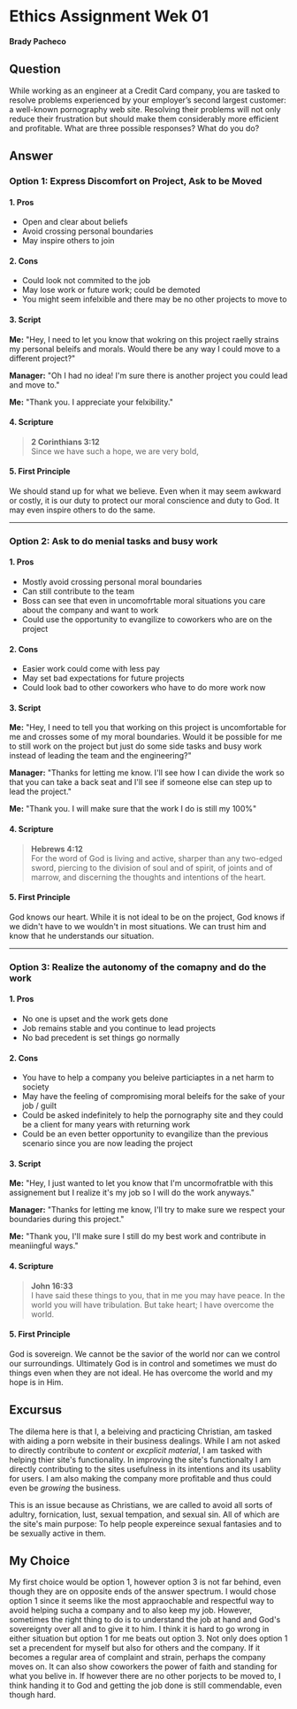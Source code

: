 # Ethics Assignment Wek 01
#### Brady Pacheco

## Question

While working as an engineer at a Credit Card company, you are tasked to resolve problems experienced by your employer’s second largest customer: a well-known pornography web site. Resolving their problems will not only reduce their frustration but should make them considerably more efficient and profitable. What are three possible responses? What do you do?

## Answer

### Option 1: Express Discomfort on Project, Ask to be Moved
#### 1. Pros

* Open and clear about beliefs
* Avoid crossing personal boundaries
* May inspire others to join

#### 2. Cons

* Could look not commited to the job
* May lose work or future work; could be demoted
* You might seem infelxible and there may be no other projects to move to

#### 3. Script

**Me:** "Hey, I need to let you know that wokring on this project raelly strains my personal beleifs and morals. Would there be any way I could move to a different project?"

**Manager:** "Oh I had no idea! I'm sure there is another project you could lead and move to."

**Me:** "Thank you. I appreciate your felxibility."
#### 4. Scripture


> **2 Corinthians 3:12** <br> Since we have such a hope, we are very bold, 


#### 5. First Principle
We should stand up for what we believe. Even when it may seem awkward or costly, it is our duty to protect our moral conscience and duty to God. It may even inspire others to do the same.

***

### Option 2: Ask to do menial tasks and busy work
#### 1. Pros

* Mostly avoid crossing personal moral boundaries
* Can still contribute to the team
* Boss can see that even in uncomofrtable moral situations you care about the company and want to work
* Could use the opportunity to evangilize to coworkers who are on the project

#### 2. Cons

* Easier work could come with less pay
* May set bad expectations for future projects
* Could look bad to other coworkers who have to do more work now

#### 3. Script

**Me:** "Hey, I need to tell you that working on this project is uncomfortable for me and crosses some of my moral boundaries. Would it be possible for me to still work on the project but just do some side tasks and busy work instead of leading the team and the engineering?"

**Manager:** "Thanks for letting me know. I'll see how I can divide the work so that you can take a back seat and I'll see if someone else can step up to lead the project."

**Me:** "Thank you. I will make sure that the work I do is still my 100%"

#### 4. Scripture


> **Hebrews 4:12**
<br> For the word of God is living and active, sharper than any two-edged sword, piercing to the division of soul and of spirit, of joints and of marrow, and discerning the thoughts and intentions of the heart.


#### 5. First Principle
God knows our heart. While it is not ideal to be on the project, God knows if we didn't have to we wouldn't in most situations. We can trust him and know that he understands our situation.

***

### Option 3: Realize the autonomy of the comapny and do the work
#### 1. Pros

* No one is upset and the work gets done
* Job remains stable and you continue to lead projects
* No bad precedent is set things go normally

#### 2. Cons

* You have to help a company you beleive particiaptes in a net harm to society
* May have the feeling of compromising moral beleifs for the sake of your job / guilt
* Could be asked indefinitely to help the pornography site and they could be a client for many years with returning work
* Could be an even better opportunity to evangilize than the previous scenario since you are now leading the project

#### 3. Script

**Me:** "Hey, I just wanted to let you know that I'm uncormofratble with this assignement but I realize it's my job so I will do the work anyways."

**Manager:** "Thanks for letting me know, I'll try to make sure we respect your boundaries during this project."

**Me:** "Thank you, I'll make sure I still do my best work and contribute in meaniingful ways."

#### 4. Scripture

> **John 16:33**
<br> I have said these things to you, that in me you may have peace. In the world you will have tribulation. But take heart; I have overcome the world.

#### 5. First Principle
God is sovereign. We cannot be the savior of the world nor can we control our surroundings. Ultimately God is in control and sometimes we must do things even when they are not ideal. He has overcome the world and my hope is in Him.

## Excursus

The dilema here is that I, a beleiving and practicing Christian, am tasked with aiding a porn website in their business dealings. While I am not asked to directly contribute to *content* or *excplicit material*, I am tasked with helping thier site's functionality. In improving the site's functionalty I am directly contributing to the sites usefulness in its intentions and its usablity for users. I am also making the company more profitable and thus could even be *growing* the business. 

This is an issue because as Christians, we are called to avoid all sorts of adultry, fornication, lust, sexual tempation, and sexual sin. All of which are the site's main purpose: To help people expereince sexual fantasies and to be sexually active in them. 

## My Choice

My first choice would be option 1, however option 3 is not far behind, even though they are on opposite ends of the answer spectrum. I would chose option 1 since it seems like the most appraochable and respectful way to avoid helping sucha a company and to also keep my job. However, sometimes the right thing to do is to understand the job at hand and God's sovereignty over all and to give it to him. I think it is hard to go wrong in either situation but option 1 for me beats out option 3. Not only does option 1 set a precendent for myself but also for others and the company. If it becomes a regular area of complaint and strain, perhaps the company moves on. It can also show coworkers the power of faith and standing for what you belive in. If however there are no other porjects to be moved to, I think handing it to God and getting the job done is still commendable, even though hard. 